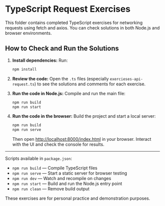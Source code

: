 # TypeScript Request Exercises

This folder contains completed TypeScript exercises for networking requests using fetch and axios. You can check solutions in both Node.js and browser environments.

## How to Check and Run the Solutions

1. **Install dependencies:**
   Run:
   ```bash
   npm install
   ```

2. **Review the code:**
   Open the `.ts` files (especially `exercieses-api-request.ts`) to see the solutions and comments for each exercise.

3. **Run the code in Node.js:**
   Compile and run the main file:
   ```bash
   npm run build
   npm run start
   ```

4. **Run the code in the browser:**
   Build the project and start a local server:
   ```bash
   npm run build
   npm run serve
   ```
   Then open [http://localhost:8000/index.html](http://localhost:8000/index.html) in your browser. Interact with the UI and check the console for results.

---

Scripts available in `package.json`:
- `npm run build` — Compile TypeScript files
- `npm run serve` — Start a static server for browser testing
- `npm run dev` — Watch and recompile on changes
- `npm run start` — Build and run the Node.js entry point
- `npm run clean` — Remove build output

These exercises are for personal practice and demonstration purposes.
